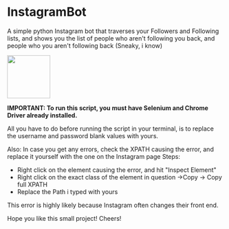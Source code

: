 # InstagramBot
A simple python Instagram bot that traverses your Followers and Following lists, and shows you the list of people who aren't following you back, and people who you aren't following back (Sneaky, i know)

<img src = "https://image.flaticon.com/icons/png/512/87/87390.png" width="100" height="100">

<strong>IMPORTANT: To run this script, you must have Selenium and Chrome Driver already installed.</strong>

All you have to do before running the script in your terminal, is to replace the username and password blank values with yours.

Also: In case you get any errors, check the XPATH causing the error, and replace it yourself with the one on the Instagram page
Steps:
<ul>
  <li>Right click on the element causing the error, and hit "Inspect Element"</li>
  <li>Right click on the exact class of the element in question ->Copy -> Copy full XPATH</li>
  <li>Replace the Path i typed with yours</li>
</ul>

This error is highly likely because Instagram often changes their front end.

Hope you like this small project! Cheers! 
